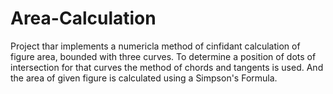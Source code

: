 # Area-Calculation
Project thar implements a numericla method of cinfidant calculation of figure area, bounded with three curves.
To determine a position of dots of intersection for that curves the method of chords and tangents is used.
And the area of given figure is calculated using a Simpson's Formula.
